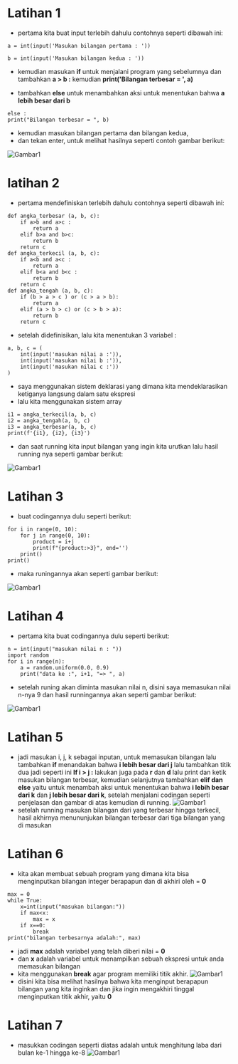 # Latihan 1

- pertama kita buat input terlebih dahulu contohnya seperti dibawah ini:
```
a = int(input('Masukan bilangan pertama : '))
```
```
b = int(input('Masukan bilangan kedua : '))
```
- kemudian masukan **if** untuk menjalani program yang sebelumnya dan tambahkan **a > b :** kemudian **print('Bilangan terbesar = ', a)**

- tambahkan **else** untuk menambahkan aksi untuk menentukan bahwa **a lebih besar dari b**
```
else :
print("Bilangan terbesar = ", b)
```
- kemudian masukan bilangan pertama dan bilangan kedua,
- dan tekan enter, untuk melihat hasilnya seperti contoh gambar berikut:

![Gambar1](gambar/lab1.1.png)


# latihan 2

- pertama mendefiniskan terlebih dahulu contohnya seperti dibawah ini:
```
def angka_terbesar (a, b, c):
    if a>b and a>c :
        return a
    elif b>a and b>c:
        return b
    return c
def angka_terkecil (a, b, c):
    if a<b and a<c :
        return a
    elif b<a and b<c :
        return b
    return c
def angka_tengah (a, b, c):
    if (b > a > c ) or (c > a > b):
        return a
    elif (a > b > c) or (c > b > a):
        return b
    return c
```
- setelah didefinisikan, lalu kita menentukan 3 variabel : 
```
a, b, c = (
    int(input('masukan nilai a :')),
    int(input('masukan nilai b :')),
    int(input('masukan nilai c :'))
)
```
- saya menggunakan sistem deklarasi yang dimana kita mendeklarasikan ketiganya langsung dalam satu ekspresi
- lalu kita menggunakan sistem array
```
i1 = angka_terkecil(a, b, c)
i2 = angka_tengah(a, b, c)
i3 = angka_terbesar(a, b, c)
print(f'{i1}, {i2}, {i3}')
```
- dan saat running kita input bilangan yang ingin kita urutkan lalu hasil running nya seperti gambar berikut:

![Gambar1](gambar/lab1.2.png)


# Latihan 3 

- buat codingannya dulu seperti berikut:
```
for i in range(0, 10):
    for j in range(0, 10):
        product = i+j
        print(f"{product:>3}", end='')
    print()
print()
```
- maka runingannya akan seperti gambar berikut:

![Gambar1](gambar/lab1.3.1.png)


# Latihan 4

- pertama kita buat codingannya dulu seperti berikut:
```
n = int(input("masukan nilai n : "))
import random
for i in range(n):
    a = random.uniform(0.0, 0.9)
    print("data ke :", i+1, "=> ", a)
```
- setelah runing akan diminta masukan nilai n, disini saya memasukan nilai n-nya 9 dan hasil runningannya akan seperti gambar berikut:

![Gambar1](gambar/lab1.4.png)

# Latihan 5
- jadi masukan i, j, k sebagai inputan, untuk memasukan bilangan lalu tambahkan **if** menandakan bahwa **i lebih besar dari j** lalu tambahkan titik dua jadi seperti ini **If i > j :** lakukan juga pada **r** dan **d** lalu print dan ketik masukan bilangan terbesar, kemudian selanjutnya tambahkan **elif dan else** yaitu untuk menambah aksi untuk menentukan bahwa **i lebih besar dari k** dan **j lebih besar dari k**, setelah menjalani codingan seperti penjelasan dan gambar di atas kemudian di running.
![Gambar1](gambar/lab2.1.png)
- setelah running masukan bilangan dari yang terbesar hingga terkecil, hasil akhirnya menununjukan bilangan terbesar dari tiga bilangan yang di masukan

# Latihan 6
- kita akan membuat sebuah program yang dimana kita bisa menginputkan bilangan integer berapapun dan di akhiri oleh = **0**
```
max = 0
while True:
    x=int(input("masukan bilangan:"))
    if max<x:
        max = x
    if x==0:
        break
print("bilangan terbesarnya adalah:", max)
```
- jadi **max** adalah variabel yang telah diberi nilai = **0**
- dan **x** adalah variabel untuk menampilkan sebuah ekspresi untuk anda memasukan bilangan
- kita menggunakan **break** agar program memiliki titik akhir.
![Gambar1](gambar/lab3.4.png)
- disini kita bisa melihat hasilnya bahwa kita menginput berapapun bilangan yang kita inginkan dan jika ingin mengakhiri tinggal menginputkan titik akhir, yaitu **0**

# Latihan 7
- masukkan codingan seperti diatas adalah untuk menghitung laba dari bulan ke-1 hingga ke-8
![Gambar1](gambar/lab3.6.png)
